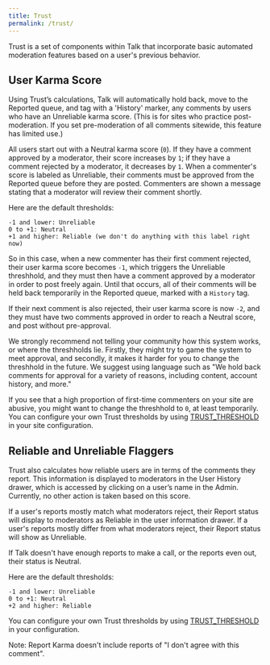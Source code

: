 ```yaml
---
title: Trust
permalink: /trust/
---
```


Trust is a set of components within Talk that incorporate basic automated moderation features based on a user's previous behavior. 

## User Karma Score

Using Trust’s calculations, Talk will automatically hold back, move to the Reported queue, and tag with a 'History' marker, any comments by users who have an Unreliable karma score. (This is for sites who practice post-moderation. If you set pre-moderation of all comments sitewide, this feature has limited use.)

All users start out with a Neutral karma score (`0`). If they have a comment approved by a moderator, their score increases by `1`; if they have a comment rejected by a moderator, it decreases by `1`. When a commenter's score is labeled as Unreliable, their comments must be approved from the Reported queue before they are posted. Commenters are shown a message stating that a moderator will review their comment shortly.

Here are the default thresholds:

```text
-1 and lower: Unreliable
0 to +1: Neutral
+1 and higher: Reliable (we don't do anything with this label right now)
```

So in this case, when a new commenter has their first comment rejected, their user karma score becomes `-1`, which triggers the Unreliable threshhold, and they must then have a comment approved by a moderator in order to post freely again. Until that occurs, all of their comments will be held back temporarily in the Reported queue, marked with a `History` tag. 

If their next comment is also rejected, their user karma score is now `-2`, and they must have two comments approved in order to reach a Neutral score, and post without pre-approval.

We strongly recommend not telling your community how this system works, or where the threshholds lie. Firstly, they might try to game the system to meet approval, and secondly, it makes it harder for you to change the threshhold in the future. We suggest using language such as "We hold back comments for approval for a variety of reasons, including content, account history, and more."

If you see that a high proportion of first-time commenters on your site are abusive, you might want to change the threshhold to `0`, at least temporarily. You can configure your own Trust thresholds by using [TRUST_THRESHOLD](/talk/advanced-configuration/#trust-thresholds) in your site configuration.


## Reliable and Unreliable Flaggers

Trust also calculates how reliable users are in terms of the comments they
report. This information is displayed to moderators in the User History drawer,
which is accessed by clicking on a user’s name in the Admin. Currently, no other action is taken based on this score.

If a user's reports mostly match what moderators reject, their Report status
will display to moderators as Reliable in the user information drawer. If a
user's reports mostly differ from what moderators reject, their Report status
will show as Unreliable.

If Talk doesn't have enough reports to make a call, or the reports even out, their
status is Neutral.

Here are the default thresholds:

```text
-1 and lower: Unreliable
0 to +1: Neutral
+2 and higher: Reliable
```
You can configure your own Trust thresholds by using [TRUST_THRESHOLD](/talk/advanced-configuration/#trust-thresholds) in your
configuration.

Note: Report Karma doesn't include reports of "I don't agree with this comment".
